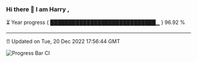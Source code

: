 ### Hi there 👋 I am Harry , 

⏳ Year progress { █████████████████████████████▁ } 96.92 %

---

⏰ Updated on Tue, 20 Dec 2022 17:56:44 GMT

![Progress Bar CI](https://github.com/duykhang68/duykhang68/workflows/Progress%20Bar%20CI/badge.svg)
